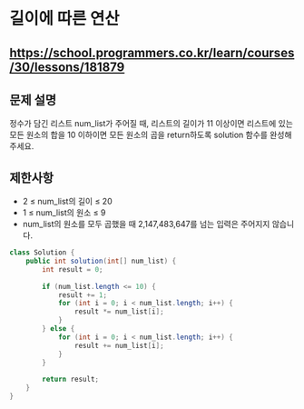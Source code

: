 # 길이에 따른 연산
https://school.programmers.co.kr/learn/courses/30/lessons/181879
---
## 문제 설명
정수가 담긴 리스트 num_list가 주어질 때, 리스트의 길이가 11 이상이면 리스트에 있는 모든 원소의 합을 10 이하이면 모든 원소의 곱을 return하도록 solution 함수를 완성해주세요.

## 제한사항
+ 2 ≤ num_list의 길이 ≤ 20
+ 1 ≤ num_list의 원소 ≤ 9
+ num_list의 원소를 모두 곱했을 때 2,147,483,647를 넘는 입력은 주어지지 않습니다.
```java
class Solution {
    public int solution(int[] num_list) {
        int result = 0;
        
        if (num_list.length <= 10) {
            result += 1;
            for (int i = 0; i < num_list.length; i++) {
                result *= num_list[i];
            }
        } else {
            for (int i = 0; i < num_list.length; i++) {
                result += num_list[i];
            }
        }
        
        return result;
    }
}
```